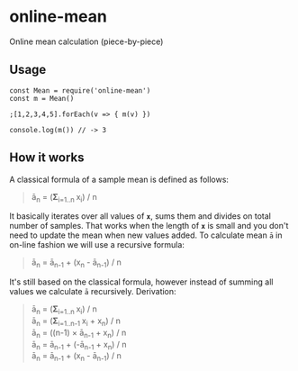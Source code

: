 # online-mean
Online mean calculation (piece-by-piece)

## Usage
```
const Mean = require('online-mean')
const m = Mean()

;[1,2,3,4,5].forEach(v => { m(v) })

console.log(m()) // -> 3
```

## How it works
A classical formula of a sample mean is defined as follows:

> ā<sub>n</sub> = (<strong>Σ</strong><sub>i=1..n </sub>x<sub>i</sub>) / n

It basically iterates over all values of <code><b>x</b></code>, sums them and divides on total number of samples. That works when the length of <code><b>x</b></code> is small and you don't need to update the mean when new values added. To calculate mean <code>ā</code> in on-line fashion we will use a recursive formula:

> ā<sub>n</sub> = ā<sub>n-1</sub> + (x<sub>n</sub> - ā<sub>n-1</sub>) / n

It's still based on the classical formula, however instead of summing all values we calculate <code>ā</code> recursively. Derivation:

> ā<sub>n</sub> = (<strong>Σ</strong><sub>i=1..n </sub>x<sub>i</sub>) / n <br>
> ā<sub>n</sub> = (<strong>Σ</strong><sub>i=1..n-1 </sub>x<sub>i</sub> + x<sub>n</sub>) / n <br>
> ā<sub>n</sub> = ((n-1) × ā<sub>n-1</sub> + x<sub>n</sub>) / n <br>
> ā<sub>n</sub> = ā<sub>n-1</sub> + (-ā<sub>n-1</sub> + x<sub>n</sub>) / n <br>
> ā<sub>n</sub> = ā<sub>n-1</sub> + (x<sub>n</sub> - ā<sub>n-1</sub>) / n <br>
